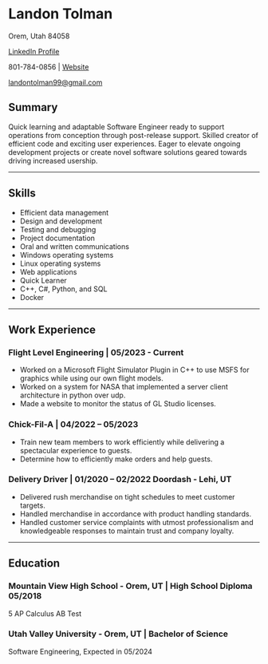 # Landon Tolman

Orem, Utah 84058

[LinkedIn Profile](https://www.linkedin.com/in/landon-tolman-181498144)

801-784-0856 | [Website](https://landon-tolman.com)

[landontolman99@gmail.com](mailto:landontolman99@gmail.com)

## Summary

Quick learning and adaptable Software Engineer ready to support operations 
from conception through post-release support.
Skilled creator of efficient code and exciting user experiences.
Eager to elevate ongoing development projects or create novel 
software solutions geared towards driving increased usership.

---

## Skills

- Efficient data management
- Design and development
- Testing and debugging
- Project documentation
- Oral and written communications
- Windows operating systems
- Linux operating systems
- Web applications
- Quick Learner
- C++, C#, Python, and SQL
- Docker

---

## Work Experience

### Flight Level Engineering | 05/2023 - Current

- Worked on a Microsoft Flight Simulator Plugin in C++ to use MSFS for graphics while using our own flight models.
- Worked on a system for NASA that implemented a server client architecture in python over udp.
- Made a website to monitor the status of GL Studio licenses.

### Chick-Fil-A | 04/2022 – 05/2023

- Train new team members to work efficiently while delivering a spectacular experience to guests.
- Determine how to efficiently make orders and help guests.

### Delivery Driver | 01/2020 – 02/2022 Doordash - Lehi, UT

- Delivered rush merchandise on tight schedules to meet customer targets.
- Handled merchandise in accordance with product handling standards.
- Handled customer service complaints with utmost professionalism and knowledgeable responses to maintain trust and company loyalty.

---

## Education

### Mountain View High School - Orem, UT | High School Diploma 05/2018

5 AP Calculus AB Test

### Utah Valley University - Orem, UT | Bachelor of Science

Software Engineering, Expected in 05/2024

